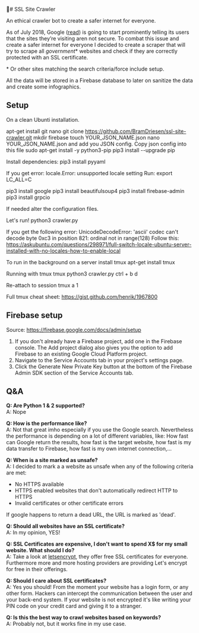 # SSL Site Crawler

An ethical crawler bot to create a safer internet for everyone.

As of July 2018, Google ([read][1]) is going to start prominently telling its users that the sites they’re visiting aren not secure. To combat this issue and create a safer internet for everyone I decided to create a scraper that will try to scrape all _government_* websites and check if they are correctly protected with an SSL certificate.

\* Or other sites matching the search criteria/force include setup. 

All the data will be stored in a Firebase database to later on sanitize the data and create some infographics.

## Setup
On a clean Ubunti installation.

apt-get install git nano
git clone https://github.com/BramDriesen/ssl-site-crawler.git
mkdir firebase
touch YOUR_JSON_NAME.json
nano YOUR_JSON_NAME.json and add you JSON config.
Copy json config into this file
sudo apt-get install -y python3-pip
pip3 install --upgrade pip

Install dependencies:
pip3 install pyyaml

If you get error: locale.Error: unsupported locale setting
Run: export LC_ALL=C

pip3 install google
pip3 install beautifulsoup4
pip3 install firebase-admin
pip3 install grpcio

If needed alter the configuration files.

Let's run!
python3 crawler.py

If you get the following error:
UnicodeDecodeError: 'ascii' codec can't decode byte 0xc3 in position 821: ordinal not in range(128)
Follow this: https://askubuntu.com/questions/298971/full-switch-locale-ubuntu-server-installed-with-no-locales-how-to-enable-local

To run in the background on a server install tmux
apt-get install tmux

Running with tmux
tmux
python3 crawler.py
ctrl + b
d

Re-attach to session
tmux a  1

Full tmux cheat sheet: https://gist.github.com/henrik/1967800

## Firebase setup
Source: https://firebase.google.com/docs/admin/setup

1. If you don't already have a Firebase project, add one in the Firebase console. The Add project dialog also gives you the option to add Firebase to an existing Google Cloud Platform project.
2. Navigate to the Service Accounts tab in your project's settings page.
3. Click the Generate New Private Key button at the bottom of the Firebase Admin SDK section of the Service Accounts tab.



## Q&A

**Q: Are Python 1 & 2 supported?**  
A: Nope

**Q: How is the performance like?**  
A: Not that great imho especially if you use the Google search. Nevertheless the performance is depending on a lot of different variables, like: How fast can Google return the results, how fast is the target website, how fast is my data transfer to Firebase, how fast is my own internet connection,...

**Q: When is a site marked as unsafe?**  
A: I decided to mark a a website as unsafe when any of the following criteria are met:
* No HTTPS available
* HTTPS enabled websites that don't automatically redirect HTTP to HTTPS 
* Invalid certificates or other certificate errors

If google happens to return a dead URL, the URL is marked as 'dead'.

**Q: Should all websites have an SSL certificate?**  
A: In my opinion, YES!

**Q: SSL Certificates are expensive, I don't want to spend X$ for my small website. What should I do?**  
A: Take a look at [letsencrypt][2], they offer free SSL certificates for everyone. Furthermore more and more hosting providers are providing Let's encrypt for free in their offerings. 

**Q: Should I care about SSL certificates?**  
A: Yes you should! From the moment your website has a login form, or any other form. Hackers can intercept the communication between the user and your back-end system. If your website is not encrypted it's like writing your PIN code on your credit card and giving it to a stranger.

**Q: Is this the best way to crawl websites based on keywords?**  
A: Probably not, but it works fine in my use case.

[1]: https://security.googleblog.com/2018/02/a-secure-web-is-here-to-stay.html
[2]: https://letsencrypt.org
